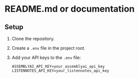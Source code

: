 # README.md or documentation

## Setup

1. Clone the repository.
2. Create a `.env` file in the project root.
3. Add your API keys to the `.env` file:

   ```dotenv
   ASSEMBLYAI_API_KEY=your_assemblyai_api_key
   LISTENNOTES_API_KEY=your_listennotes_api_key

